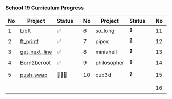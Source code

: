 ### School 19 Curriculum Progress
| No | Project                                                     | Status  |   | No | Project     | Status |   | No | Project          | Status |
|----|-------------------------------------------------------------|---------|---|----|-------------|--------|---|----|------------------|--------|
| 1  | [Libft](https://github.com/gt-serst/Libft)                  | ✅       |   | 6  | so_long                                         | 🔒   |   | 11 | CPP Modules      | 🔒     |
| 2  | [ft_printf](https://github.com/gt-serst/ft_printf)          | ✅       |   | 7  | pipex                                           | 🔒     |   | 12 | NetPractice      | 🔒     |
| 3  | [get_next_line](https://github.com/gt-serst/get_next_line)  | ✅       |   | 8  | minishell                                       | 🔒     |   | 13 | Inception        | 🔒     |
| 4  | [Born2beroot](https://github.com/gt-serst/Born2beroot)      | ✅       |   | 9  | philosopher                                           | 🔒     |   | 14 | ft_container     | 🔒     |
| 5  | [push_swap](https://github.com/gt-serst/push_swap)          | 🧑🏾‍💻  |   | 10 | cub3d       | 🔒     |   | 15 | webserv / ft_irc | 🔒     |
|    |                                                             |         |   |    |             |        |   | 16 | transcendence    | 🔒     |
